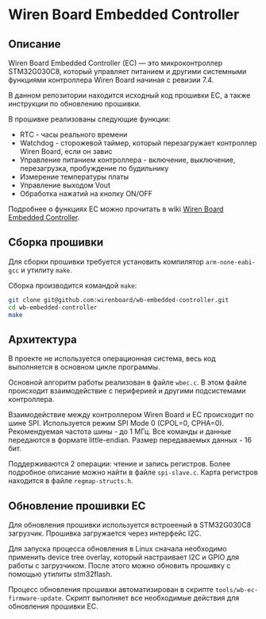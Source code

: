 # Wiren Board Embedded Controller

## Описание

Wiren Board Embedded Controller (EC) — это микроконтроллер STM32G030C8, который управляет питанием и другими системными функциями контроллера Wiren Board начиная с ревизии 7.4.

В данном репозитории находится исходный код прошивки EC, а также инструкции по обновлению прошивки.

В прошивке реализованы следующие функции:

- RTC - часы реального времени
- Watchdog - сторожевой таймер, который перезагружает контроллер Wiren Board, если он завис
- Управление питанием контроллера - включение, выключение, перезагрузка, пробуждение по будильнику
- Измерение температуры платы
- Управление выходом Vout
- Обработка нажатий на кнопку ON/OFF

Подробнее о функциях EC можно прочитать в wiki [Wiren Board Embedded Controller](https://wirenboard.com/wiki/Wiren_Board_Embedded_Controller).

## Сборка прошивки

Для сборки прошивки требуется установить компилятор `arm-none-eabi-gcc` и утилиту `make`.

Сборка производится командой `make`:

```bash
git clone git@github.com:wirenboard/wb-embedded-controller.git
cd wb-embedded-controller
make
```

## Архитектура

В проекте не используется операционная система, весь код выполняется в основном цикле программы.

Основной алгоритм работы реализован в файле `wbec.c`. В этом файле происходит взаимодействие с периферией и другими подсистемами контроллера.

Взаимодействие между контроллером Wiren Board и EC происходит по шине SPI. Используется режим SPI Mode 0 (CPOL=0, CPHA=0). Рекомендуемая частота шины - до 1 МГц. Все команды и данные передаются в формате little-endian. Размер передаваемых данных - 16 бит.

Поддерживаются 2 операции: чтение и запись регистров. Более подробное описание можно найти в файле `spi-slave.c`. Карта регистров находится в файле `regmap-structs.h`.

## Обновление прошивки EC

Для обновления прошивки используется встроееный в STM32G030C8 загрузчик. Прошивка загружается через интерфейс I2C.

Для запуска процесса обновления в Linux сначала необходимо применить device tree overlay, который настраивает I2C и GPIO для работы с загрузчиком. После этого можно обновить прошивку с помощью утилиты stm32flash.

Процесс обновления прошивки автоматизирован в скрипте `tools/wb-ec-firmware-update`. Скрипт выполняет все необходимые действия для обновления прошивки EC.
